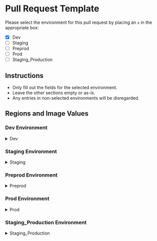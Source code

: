 # Pull Request Template

Please select the environment for this pull request by placing an `x` in the appropriate box:

- [x] Dev
- [ ] Staging
- [ ] Preprod
- [ ] Prod
- [ ] Staging_Production

## Instructions
- Only fill out the fields for the selected environment.
- Leave the other sections empty or as-is.
- Any entries in non-selected environments will be disregarded.

## Regions and Image Values

### Dev Environment
<details>
<summary>Dev</summary>

- **AP Region:**
  - Image: dev-ap-image

- **EU Region:**
  - Image: dev-eu-image

- **US Region:**
  - Image: dev-us-image

</details>

### Staging Environment
<details>
<summary>Staging</summary>

**Note: Do not edit this section if you are raising PR for Dev environment.**

- **AP Region:**
  - Image: 

- **EU Region:**
  - Image: 

- **US Region:**
  - Image: 

</details>

### Preprod Environment
<details>
<summary>Preprod</summary>

**Note: Do not edit this section if you are raising PR for Dev environment.**

- **AP Region:**
  - Image: 

- **EU Region:**
  - Image: 

- **US Region:**
  - Image: 

</details>

### Prod Environment
<details>
<summary>Prod</summary>

**Note: Do not edit this section if you are raising PR for Dev environment.**

- **AP Region:**
  - Image: 

- **EU Region:**
  - Image: 

- **US Region:**
  - Image: 

</details>

### Staging_Production Environment
<details>
<summary>Staging_Production</summary>

**Note: Do not edit this section if you are raising PR for Dev environment.**

- **AP Region:**
  - Image: 

- **EU Region:**
  - Image: 

- **US Region:**
  - Image: 

</details>